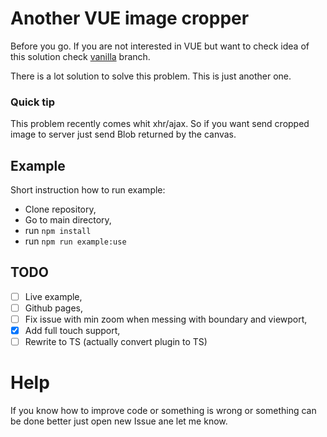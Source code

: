 # Another VUE image cropper

Before you go. If you are not interested in VUE but want to check idea of this solution check [vanilla](https://github.com/zawadsoon/avue-cropper/tree/vanilla) branch.

There is a lot solution to solve this problem. This is just another one.

### Quick tip

This problem recently comes whit xhr/ajax. So if you want send cropped image to server just send Blob returned by the canvas.

## Example

Short instruction how to run example:

- Clone repository,
- Go to main directory,
- run `npm install`
- run `npm run example:use`

## TODO

- [ ] Live example,
- [ ] Github pages,
- [ ] Fix issue with min zoom when messing with boundary and viewport,
- [x] Add full touch support,
- [ ] Rewrite to TS (actually convert plugin to TS)

# Help

If you know how to improve code or something is wrong or something can be done better just open new Issue ane let me know.
